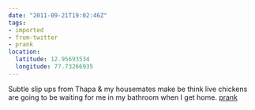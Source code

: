 ```yaml
---
date: "2011-09-21T19:02:46Z"
tags:
- imported
- from-twitter
- prank
location:
  latitude: 12.95693534
  longitude: 77.73266935
---
```

Subtle slip ups from Thapa & my housemates make be think live chickens are going to be waiting for me in my bathroom when I get home. [prank](/tags/prank)
